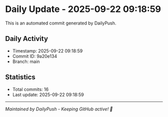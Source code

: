 # Daily Update - 2025-09-22 09:18:59

This is an automated commit generated by DailyPush.

## Daily Activity
- Timestamp: 2025-09-22 09:18:59
- Commit ID: 9a20e134
- Branch: main

## Statistics
- Total commits: 16
- Last update: 2025-09-22 09:18:59

---
*Maintained by DailyPush - Keeping GitHub active! 🚀*

